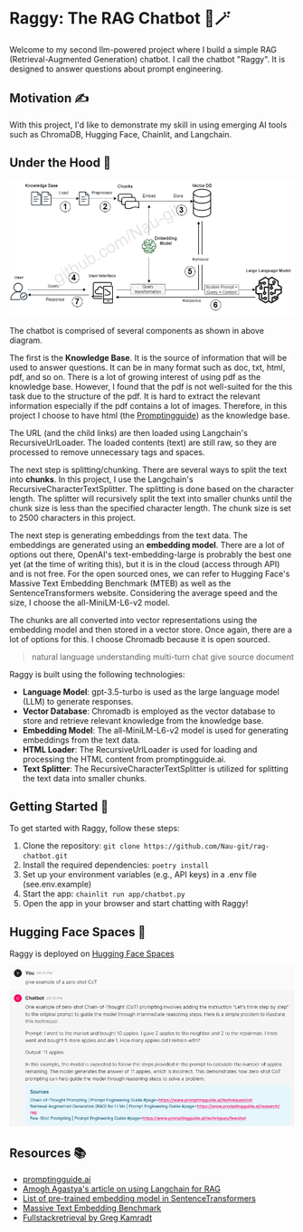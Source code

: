 # Raggy: The RAG Chatbot 🤖🪄

Welcome to my second llm-powered project where I build a simple RAG (Retrieval-Augmented Generation) chatbot. I call the chatbot "Raggy". It is designed to answer questions about prompt engineering.

## Motivation ✍️

With this project, I'd like to demonstrate my skill in using emerging AI tools such as ChromaDB, Hugging Face, Chainlit, and Langchain.


## Under the Hood 🔧

![Components](https://github.com/Nau-git/rag-chatbot/blob/main/images/RAG_comp.png)

The chatbot is comprised of several components as shown in above diagram.

The first is the **Knowledge Base**. It is the source of information that will be used to answer questions. It can be in many format such as doc, txt, html, pdf, and so on. There is a lot of growing interest of using pdf as the knowledge base. However, I found that the pdf is not well-suited for the this task due to the structure of the pdf. It is hard to extract the relevant information especially if the pdf contains a lot of images. Therefore, in this project I choose to have html (the [Promptingguide](https://www.promptingguide.ai/)) as the knowledge base.

The URL (and the child links) are then loaded using Langchain's RecursiveUrlLoader. The loaded contents (text) are still raw, so they are processed to remove unnecessary tags and spaces. 

The next step is splitting/chunking. There are several ways to split the text into **chunks**. In this project, I use the Langchain's RecursiveCharacterTextSplitter. The splitting is done based on the character length. The splitter will recursively split the text into smaller chunks until the chunk size is less than the specified character length. The chunk size is set to 2500 characters in this project.

The next step is generating embeddings from the text data. The embeddings are generated using an **embedding model**. There are a lot of options out there, OpenAI's text-embedding-large is probrably the best one yet (at the time of writing this), but it is in the cloud (access through API) and is not free. For the open sourced ones, we can refer to Hugging Face's Massive Text Embedding Benchmark (MTEB) as well as the SentenceTransformers website. Considering the average speed and the size, I choose the all-MiniLM-L6-v2 model.

The chunks are all converted into vector representations using the embedding model and then stored in a vector store. Once again, there are a lot of options for this. I choose Chromadb because it is open sourced.




> natural language understanding
> multi-turn chat
> give source document



Raggy is built using the following technologies:

- **Language Model**: gpt-3.5-turbo is used as the large language model (LLM) to generate responses.
- **Vector Database**: Chromadb is employed as the vector database to store and retrieve relevant knowledge from the knowledge base.
- **Embedding Model**: The all-MiniLM-L6-v2 model is used for generating embeddings from the text data.
- **HTML Loader**: The RecursiveUrlLoader is used for loading and processing the HTML content from promptingguide.ai.
- **Text Splitter**: The RecursiveCharacterTextSplitter is utilized for splitting the text data into smaller chunks.

## Getting Started 🚀

To get started with Raggy, follow these steps:

1. Clone the repository: `git clone https://github.com/Nau-git/rag-chatbot.git`
2. Install the required dependencies: `poetry install`
3. Set up your environment variables (e.g., API keys) in a .env file (see.env.example)
4. Start the app: `chainlit run app/chatbot.py`
5. Open the app in your browser and start chatting with Raggy!

## Hugging Face Spaces 🤗

Raggy is deployed on [Hugging Face Spaces](https://huggingface.co/spaces/naaufal/raggy)

![preview](https://github.com/Nau-git/rag-chatbot/blob/main/images/raggy.png)

## Resources 📚

- [promptingguide.ai](https://promptingguide.ai) 
- [Amogh Agastya's article on using Langchain for RAG](https://betterprogramming.pub/harnessing-retrieval-augmented-generation-with-langchain-2eae65926e82)
- [List of pre-trained embedding model in SentenceTransformers](https://www.sbert.net/docs/pretrained_models.html)
- [Massive Text Embedding Benchmark](https://huggingface.co/spaces/mteb/leaderboard)
- [Fullstackretrieval by Greg Kamradt](https://community.fullstackretrieval.com)

